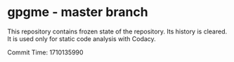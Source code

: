 # gpgme - master branch

This repository contains frozen state of the repository.
Its history is cleared. It is used only for static code
analysis with Codacy.

Commit Time: 1710135990
